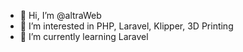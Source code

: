 - 👋 Hi, I’m @altraWeb
- 👀 I’m interested in PHP, Laravel, Klipper, 3D Printing
- 🌱 I’m currently learning Laravel

<!---
altraWeb/altraWeb is a ✨ special ✨ repository because its `README.md` (this file) appears on your GitHub profile.
You can click the Preview link to take a look at your changes.
--->
